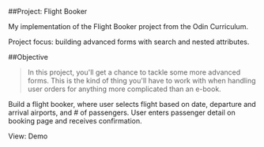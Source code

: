 ##Project: Flight Booker


My implementation of the Flight Booker project from the Odin Curriculum.

Project focus: building advanced forms with search and nested attributes.

##Objective
>In this project, you'll get a chance to tackle some more advanced forms. This is the kind of thing you'll have to work with when handling user orders for anything more complicated than an e-book.

Build a flight booker, where user selects flight based on date, departure and arrival airports, and # of passengers.  User enters passenger detail on booking page and receives confirmation.

View: Demo
